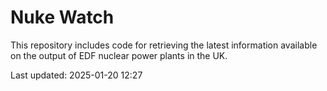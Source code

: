 # Nuke Watch

This repository includes code for retrieving the latest information available on the output of EDF nuclear power plants in the UK.

Last updated: 2025-01-20 12:27